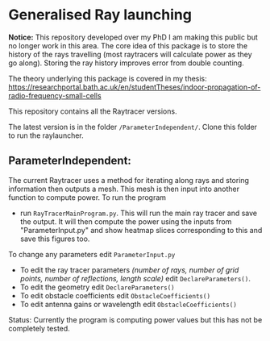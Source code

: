 # Generalised Ray launching
**Notice:** This repository developed over my PhD I am making this public but no longer work in this area. The core idea of this package is to store the history of the rays travelling (most raytracers will calculate power as they go along). Storing the ray history improves error from double counting. 

The theory underlying this package is covered in my thesis: https://researchportal.bath.ac.uk/en/studentTheses/indoor-propagation-of-radio-frequency-small-cells

This repository contains all the Raytracer versions.

The latest version is in the folder `/ParameterIndependent/`. 
Clone this folder to run the raylauncher.

## ParameterIndependent:
The current Raytracer uses a method for iterating along rays and storing information then outputs a mesh. This mesh is then input into another function to compute power.
To run the program 
  * run `RayTracerMainProgram.py`. This will run the main ray tracer and save the output. It will then compute the power using the inputs from "ParameterInput.py" and show heatmap slices corresponding to this and save this figures too.

To change any parameters edit `ParameterInput.py`
  * To edit the ray tracer parameters *(number of rays, number of grid points, number of reflections, length scale)* edit `DeclareParameters()`.
  * To edit the geometry edit `DeclareParameters()`
  * To edit obstacle coefficients edit `ObstacleCoefficients()`
  * To edit antenna gains or wavelength edit `ObstacleCoefficients()`

Status: Currently the program is computing power values but this has not be completely tested. 
